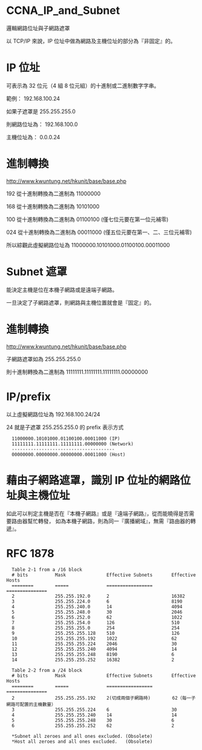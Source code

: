 # CCNA_IP_and_Subnet
邏輯網路位址與子網路遮罩

以 TCP/IP 來說，IP 位址中做為網路及主機位址的部分為『非固定』的。


# IP 位址

可表示為 32 位元（4 組 8 位元組）的十進制或二進制數字字串。

範例： 192.168.100.24

如果子遮罩是 255.255.255.0

則網路位址為： 192.168.100.0

主機位址為： 0.0.0.24

# 進制轉換

http://www.kwuntung.net/hkunit/base/base.php

192 從十進制轉換為二進制為 11000000

168 從十進制轉換為二進制為 10101000

100 從十進制轉換為二進制為 01100100 (僅七位元要在第一位元補零)

024 從十進制轉換為二進制為 00011000 (僅五位元要在第一、二、三位元補零)

所以綜觀此虛擬網路位址為 11000000.10101000.01100100.00011000

# Subnet 遮罩

能決定主機是位在本機子網路或是遠端子網路。

一旦決定了子網路遮罩，則網路與主機位置就會是『固定』的。

# 進制轉換

http://www.kwuntung.net/hkunit/base/base.php

子網路遮罩如為 255.255.255.0

則十進制轉換為二進制為 11111111.11111111.11111111.00000000

# IP/prefix

以上虛擬網路位址為 192.168.100.24/24

24 就是子遮罩 255.255.255.0 的 prefix 表示方式


      11000000.10101000.01100100.00011000 (IP)
      11111111.11111111.11111111.00000000 (Network)
      --------------------------------------
      00000000.00000000.00000000.00011000 (Host)


# 藉由子網路遮罩，識別 IP 位址的網路位址與主機位址

如此可以判定主機是否在『本機子網路』或是『遠端子網路』，從而能曉得是否需要路由器幫忙轉發，
如為本機子網路，則為同一『廣播網域』，無需『路由器的轉遞』。

# RFC 1878

      Table 2-1 from a /16 block
      # bits          Mask               Effective Subnets       Effective Hosts
      ========        =====              =================       ===============
      2               255.255.192.0      2                       16382
      3               255.255.224.0      6                       8190
      4               255.255.240.0      14                      4094
      5               255.255.248.0      30                      2046
      6               255.255.252.0      62                      1022
      7               255.255.254.0      126                     510
      8               255.255.255.0      254                     254
      9               255.255.255.128    510                     126
      10              255.255.255.192    1022                    62
      11              255.255.255.224    2046                    30
      12              255.255.255.240    4094                    14
      13              255.255.255.248    8190                    6
      14              255.255.255.252    16382                   2

      Table 2-2 from a /24 block
      # bits          Mask               Effective Subnets       Effective Hosts
      ========        =====              =================       ===============
      2               255.255.255.192    2(切成兩個子網路時)        62（每一子網路可配置的主機數量）
      3               255.255.255.224    6                       30
      4               255.255.255.240    14                      14
      5               255.255.255.248    30                      6
      6               255.255.255.252    62                      2

      *Subnet all zeroes and all ones excluded. (Obsolete)
      *Host all zeroes and all ones excluded.   (Obsolete)
